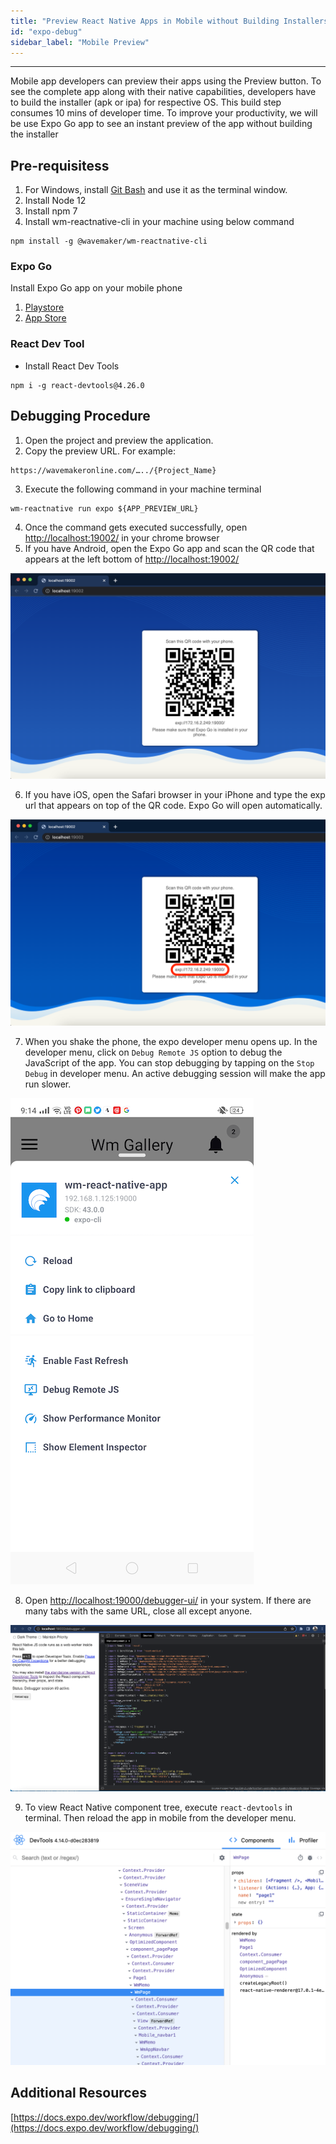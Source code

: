 ```yaml
---
title: "Preview React Native Apps in Mobile without Building Installers"
id: "expo-debug"
sidebar_label: "Mobile Preview"
---
```

---

Mobile app developers can preview their apps using the Preview button. To see the complete app along with their native capabilities, developers have to build the installer (apk or ipa) for respective OS. This build step consumes 10 mins of developer time. To improve your productivity, we will be use Expo Go app to see an instant preview of the app without building the installer

## Pre-requisitess

1. For Windows, install [Git Bash](https://gitforwindows.org/) and use it as the terminal window. 
2. Install Node 12
3. Install npm 7
4. Install wm-reactnative-cli in your machine using below command

```shell
npm install -g @wavemaker/wm-reactnative-cli
```

### Expo Go 

Install Expo Go app on your mobile phone

1. [Playstore](https://play.google.com/store/apps/details?id=host.exp.exponent) 
2. [App Store](https://apps.apple.com/us/app/expo-go/id982107779)

### React Dev Tool

- Install React Dev Tools 

```shell
npm i -g react-devtools@4.26.0
```

## Debugging Procedure

1. Open the project and preview the application.
2. Copy the preview URL. For example:

```shell
https://wavemakeronline.com/…../{Project_Name}
```

3. Execute the following command in your machine terminal

```shell
wm-reactnative run expo ${APP_PREVIEW_URL}
```

4. Once the command gets executed successfully, open [http://localhost:19002/](http://localhost:19002/) in your chrome browser
5. If  you have Android, open the Expo Go app and scan the QR code that appears at the left bottom of [http://localhost:19002/](http://localhost:19002/)  

![expo portal](/learn/assets/expo-portal-qr-code.11.2.2.png)

6. If you have iOS, open the Safari browser in your iPhone and type the exp url that appears on top of the QR code. Expo Go will open automatically.

![expo portal ios url](/learn/assets/expo-portal-ios-link.11.2.2.png)

7. When you shake the phone, the expo developer menu opens up. In the developer menu, click on `Debug Remote JS` option to debug the JavaScript of the app. You can stop debugging by tapping on the `Stop Debug` in developer menu. An active debugging session will make the app run slower.

![expo developer menu](/learn/assets/expo-developer-menu.png)

8. Open [http://localhost:19000/debugger-ui/](http://localhost:19000/debugger-ui/) in your system. If there are many tabs with the same URL, close all except anyone.

![React Debug Portal](/learn/assets/react-debug-portal.png)

9. To view React Native component tree, execute `react-devtools` in terminal. Then reload the app in mobile from the developer menu.

![React Dev Tools](/learn/assets/react-dev-tools.png)

## Additional Resources

[https://docs.expo.dev/workflow/debugging/](https://docs.expo.dev/workflow/debugging/)
